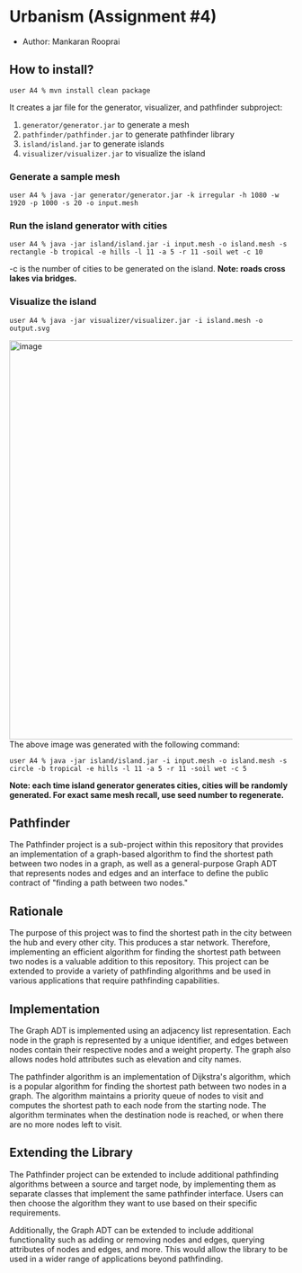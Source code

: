 # Urbanism (Assignment #4)

- Author: Mankaran Rooprai

## How to install?

```
user A4 % mvn install clean package
```

It creates a jar file for the generator, visualizer, and pathfinder subproject:

1. `generator/generator.jar` to generate a mesh
2. `pathfinder/pathfinder.jar` to generate pathfinder library
3. `island/island.jar` to generate islands
4. `visualizer/visualizer.jar` to visualize the island

### Generate a sample mesh

```
user A4 % java -jar generator/generator.jar -k irregular -h 1080 -w 1920 -p 1000 -s 20 -o input.mesh 
```

### Run the island generator with cities

```
user A4 % java -jar island/island.jar -i input.mesh -o island.mesh -s rectangle -b tropical -e hills -l 11 -a 5 -r 11 -soil wet -c 10
```

-c <arg> is the number of cities to be generated on the island. **Note: roads cross lakes via bridges.**

### Visualize the island

```
user A4 % java -jar visualizer/visualizer.jar -i island.mesh -o output.svg
```

<img width="710" alt="image" src="https://user-images.githubusercontent.com/13322471/231333519-62f56583-90f8-4c6d-94d5-e5e92bf1de31.png">
The above image was generated with the following command:



```
user A4 % java -jar island/island.jar -i input.mesh -o island.mesh -s circle -b tropical -e hills -l 11 -a 5 -r 11 -soil wet -c 5
```

**Note: each time island generator generates cities, cities will be randomly generated. For exact same mesh recall, use seed number to regenerate.**
  
## Pathfinder

The Pathfinder project is a sub-project within this repository that provides an implementation of a graph-based algorithm to find the shortest path between two nodes in a graph, as well as a general-purpose Graph ADT that represents nodes and edges and an interface to define the public contract of "finding a path between two nodes."

## Rationale

The purpose of this project was to find the shortest path in the city between the hub and every other city. This produces a star network. Therefore, implementing an efficient algorithm for finding the shortest path between two nodes is a valuable addition to this repository. This project can be extended to provide a variety of pathfinding algorithms and be used in various applications that require pathfinding capabilities.

## Implementation

The Graph ADT is implemented using an adjacency list representation. Each node in the graph is represented by a unique identifier, and edges between nodes contain their respective nodes and a weight property. The graph also allows nodes hold attributes such as elevation and city names.

The pathfinder algorithm is an implementation of Dijkstra's algorithm, which is a popular algorithm for finding the shortest path between two nodes in a graph. The algorithm maintains a priority queue of nodes to visit and computes the shortest path to each node from the starting node. The algorithm terminates when the destination node is reached, or when there are no more nodes left to visit.

## Extending the Library
The Pathfinder project can be extended to include additional pathfinding algorithms between a source and target node, by implementing them as separate classes that implement the same pathfinder interface. Users can then choose the algorithm they want to use based on their specific requirements.

Additionally, the Graph ADT can be extended to include additional functionality such as adding or removing nodes and edges, querying attributes of nodes and edges, and more. This would allow the library to be used in a wider range of applications beyond pathfinding.

